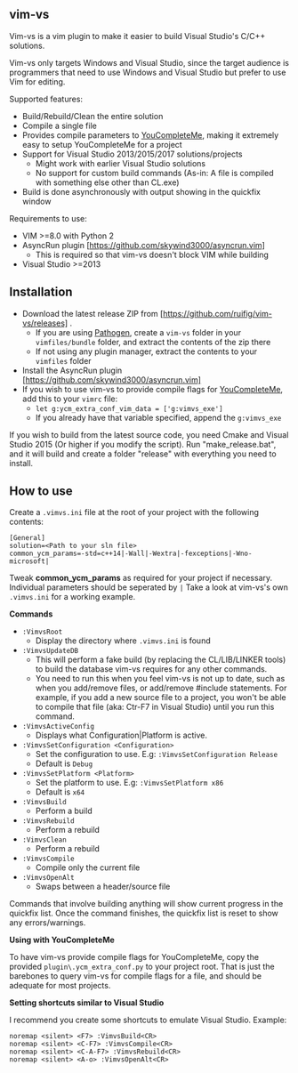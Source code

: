 vim-vs
------

Vim-vs is a vim plugin to make it easier to build Visual Studio's C/C++ solutions.

Vim-vs only targets Windows and Visual Studio, since the target audience is programmers that need to use Windows and Visual Studio but prefer to use Vim for editing.

Supported features:

* Build/Rebuild/Clean the entire solution 
* Compile a single file
* Provides compile parameters to [YouCompleteMe](https://github.com/Valloric/YouCompleteMe), making it extremely easy to setup YouCompleteMe for a project
* Support for Visual Studio 2013/2015/2017 solutions/projects
	* Might work with earlier Visual Studio solutions
	* No support for custom build commands (As-in: A file is compiled with something else other than CL.exe)
* Build is done asynchronously with output showing in the quickfix window

Requirements to use:

* VIM >=8.0 with Python 2
* AsyncRun plugin [https://github.com/skywind3000/asyncrun.vim]
	* This is required so that vim-vs doesn't block VIM while building
* Visual Studio >=2013

Installation
------------

* Download the latest release ZIP from [https://github.com/ruifig/vim-vs/releases] .
	* If you are using [Pathogen](https://github.com/tpope/vim-pathogen), create a ```vim-vs``` folder in your ```vimfiles/bundle``` folder, and extract the contents of the zip there
	* If not using any plugin manager, extract the contents to your ```vimfiles``` folder
* Install the AsyncRun plugin [https://github.com/skywind3000/asyncrun.vim]
* If you wish to use vim-vs to provide compile flags for [YouCompleteMe](https://github.com/Valloric/YouCompleteMe), add this to your ```vimrc``` file:
	* ```let g:ycm_extra_conf_vim_data = ['g:vimvs_exe']```
	* If you already have that variable specified, append the ```g:vimvs_exe```

If you wish to build from the latest source code, you need Cmake and Visual Studio 2015 (Or higher if you modify the script). Run "make_release.bat", and it will build and create a folder "release" with everything you need to install.


How to use
-----------

Create a ```.vimvs.ini``` file at the root of your project with the following contents:

```
[General]
solution=<Path to your sln file>
common_ycm_params=-std=c++14|-Wall|-Wextra|-fexceptions|-Wno-microsoft|
```

Tweak **common_ycm_params** as required for your project if necessary. Individual parameters should be seperated by ```|```
Take a look at vim-vs's own ```.vimvs.ini``` for a working example.

**Commands**

* ```:VimvsRoot```
	* Display the directory where ```.vimvs.ini``` is found
* ```:VimvsUpdateDB```
	* This will perform a fake build (by replacing the CL/LIB/LINKER tools) to build the database vim-vs requires for any other commands.
	* You need to run this when you feel vim-vs is not up to date, such as when you add/remove files, or add/remove #include statements. For example, if you add a new source file to a project, you won't be able to compile that file (aka: Ctr-F7 in Visual Studio) until you run this command.
* ```:VimvsActiveConfig```
	* Displays what Configuration|Platform is active.
* ```:VimvsSetConfiguration <Configuration>```
	* Set the configuration to use. E.g: ```:VimvsSetConfiguration Release```
	* Default is ```Debug```
* ```:VimvsSetPlatform <Platform>```
	* Set the platform to use. E.g: ```:VimvsSetPlatform x86```
	* Default is ```x64```
* ```:VimvsBuild```
	* Perform a build
* ```:VimvsRebuild```
	* Perform a rebuild
* ```:VimvsClean```
	* Perform a rebuild
* ```:VimvsCompile```
	* Compile only the current file
* ```:VimvsOpenAlt```
	* Swaps between a header/source file

Commands that involve building anything will show current progress in the quickfix list. Once the command finishes, the quickfix list is reset to show any errors/warnings.

**Using with YouCompleteMe**

To have vim-vs provide compile flags for YouCompleteMe, copy the provided ```plugin\.ycm_extra_conf.py``` to your project root. That is just the barebones to query vim-vs for compile flags for a file, and should be adequate for most projects.

**Setting shortcuts similar to Visual Studio**

I recommend you create some shortcuts to emulate Visual Studio. Example:

```
noremap <silent> <F7> :VimvsBuild<CR>
noremap <silent> <C-F7> :VimvsCompile<CR>
noremap <silent> <C-A-F7> :VimvsRebuild<CR>
noremap <silent> <A-o> :VimvsOpenAlt<CR>
```


